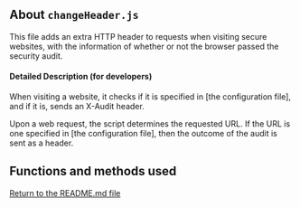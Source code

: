  ## About `changeHeader.js`

This file adds an extra HTTP header to requests when visiting secure websites, with the information of whether or not the browser passed the security audit. 

#### Detailed Description (for developers)

When visiting a website, it checks if it is specified in [the configuration file], and if it is, sends an X-Audit header.

Upon a web request, the script determines the requested URL. If the URL is one specified in [the configuration file], then the outcome of the audit is sent as a header.


Functions and methods used
------------------------------------




[Return to the README.md file](../README.md)
